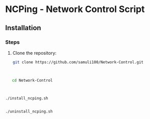 # NCPing - Network Control Script

## Installation

### Steps

1. Clone the repository:

   ```bash
   git clone https://github.com/samuli100/Network-Control.git

    
```bash
   cd Network-Control



./install_ncping.sh


./uninstall_ncping.sh



